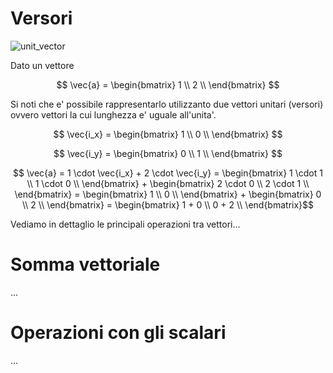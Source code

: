 # Versori  

![unit_vector](https://user-images.githubusercontent.com/7195133/217952745-789e717b-729f-4b32-b270-cc904edcf342.jpg)

Dato un vettore  

$$
\vec{a} = \begin{bmatrix}
    1 \\
    2 \\
\end{bmatrix}
$$

Si noti che e' possibile rappresentarlo utilizzanto due vettori unitari (versori) ovvero vettori la cui lunghezza e' uguale all'unita'.  

$$
\vec{i_x} =  \begin{bmatrix}
    1 \\
    0 \\
\end{bmatrix}
$$

$$
\vec{i_y} =  \begin{bmatrix}
    0 \\
    1 \\
\end{bmatrix}
$$

$$
\vec{a} = 1 \cdot \vec{i_x} + 2 \cdot \vec{i_y} = 
\begin{bmatrix}
    1 \cdot 1 \\
    1 \cdot 0 \\
\end{bmatrix} + 
\begin{bmatrix}
    2 \cdot 0 \\
    2 \cdot 1 \\
\end{bmatrix} = 
\begin{bmatrix}
    1 \\
    0 \\
\end{bmatrix} + 
\begin{bmatrix}
    0 \\
    2 \\
\end{bmatrix} = 
\begin{bmatrix}
    1 + 0 \\
    0 + 2 \\
\end{bmatrix}$$  

Vediamo in dettaglio le principali operazioni tra vettori...

# Somma vettoriale  
...

# Operazioni con gli scalari  
...  